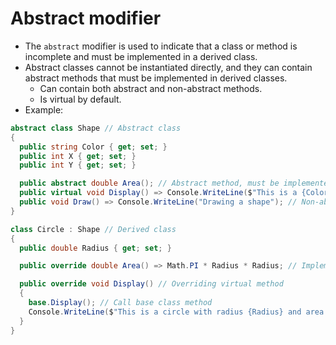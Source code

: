 # Abstract modifier

- The `abstract` modifier is used to indicate that a class or method is incomplete and must be implemented in a derived class.
- Abstract classes cannot be instantiated directly, and they can contain abstract methods that must be implemented in derived classes.
  - Can contain both abstract and non-abstract methods.
  - Is virtual by default.
- Example:

```csharp
abstract class Shape // Abstract class
{
  public string Color { get; set; }
  public int X { get; set; }
  public int Y { get; set; }

  public abstract double Area(); // Abstract method, must be implemented in derived classes
  public virtual void Display() => Console.WriteLine($"This is a {Color} shape at ({X},{Y})"); // Virtual method, can be overridden in derived classes
  public void Draw() => Console.WriteLine("Drawing a shape"); // Non-abstract method
}

class Circle : Shape // Derived class
{
  public double Radius { get; set; }

  public override double Area() => Math.PI * Radius * Radius; // Implementing abstract method

  public override void Display() // Overriding virtual method
  {
    base.Display(); // Call base class method
    Console.WriteLine($"This is a circle with radius {Radius} and area {Area()}");
  }
}
```

